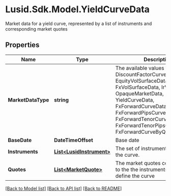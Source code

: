# Lusid.Sdk.Model.YieldCurveData
Market data for a yield curve,  represented by a list of instruments and corresponding market quotes

## Properties

Name | Type | Description | Notes
------------ | ------------- | ------------- | -------------
**MarketDataType** | **string** | The available values are: DiscountFactorCurveData, EquityVolSurfaceData, FxVolSurfaceData, IrVolCubeData, OpaqueMarketData, YieldCurveData, FxForwardCurveData, FxForwardPipsCurveData, FxForwardTenorCurveData, FxForwardTenorPipsCurveData, FxForwardCurveByQuoteReference | 
**BaseDate** | **DateTimeOffset** | Base date | 
**Instruments** | [**List&lt;LusidInstrument&gt;**](LusidInstrument.md) | The set of instruments that define the curve. | 
**Quotes** | [**List&lt;MarketQuote&gt;**](MarketQuote.md) | The market quotes corresponding to the the instruments used to define the curve | 

[[Back to Model list]](../README.md#documentation-for-models) [[Back to API list]](../README.md#documentation-for-api-endpoints) [[Back to README]](../README.md)

